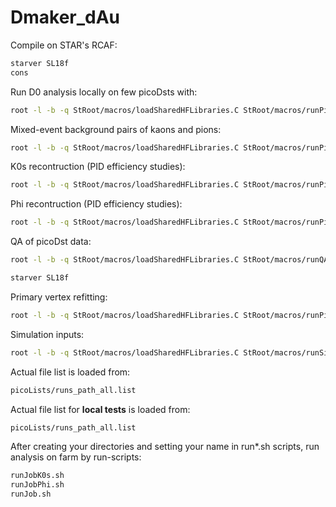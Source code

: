 # Dmaker_dAu

Compile on STAR's RCAF:
```sh
starver SL18f
cons
```

Run D0 analysis locally on few picoDsts with:
```sh
root -l -b -q StRoot/macros/loadSharedHFLibraries.C StRoot/macros/runPicoD0AnaMakerLocal.C++
```
Mixed-event background pairs of kaons and pions:
```sh 
root -l -b -q StRoot/macros/loadSharedHFLibraries.C StRoot/macros/runPicoMixedEvent.C++
```
K0s recontruction (PID efficiency studies):
```sh
root -l -b -q StRoot/macros/loadSharedHFLibraries.C StRoot/macros/runPicoK0sAnaMakerLocal.C++
```
Phi recontruction (PID efficiency studies):
```sh
root -l -b -q StRoot/macros/loadSharedHFLibraries.C StRoot/macros/runPicoPhiAnaMakerLocal.C++
```
QA of picoDst data:
```sh
root -l -b -q StRoot/macros/loadSharedHFLibraries.C StRoot/macros/runQAAnaMakerLocal.C++
```
```sh
starver SL18f
```
Primary vertex refitting:
```sh
root -l -b -q StRoot/macros/loadSharedHFLibraries.C StRoot/macros/runPicoVertexLocal.C++
```
Simulation inputs:
```sh
root -l -b -q StRoot/macros/loadSharedHFLibraries.C StRoot/macros/runSimInputsMakerLocal.C++
```

Actual file list is loaded from:
```sh
picoLists/runs_path_all.list
```
Actual file list for **local tests** is loaded from:
```sh
picoLists/runs_path_all.list
```
After creating your directories and setting your name in run*.sh scripts, run analysis on farm by run-scripts:
```sh
runJobK0s.sh
runJobPhi.sh
runJob.sh
```
